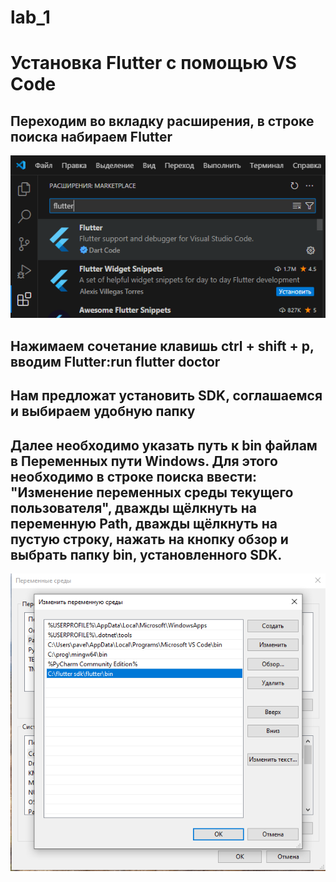 # lab_1

# **Установка Flutter с помощью VS Code**

## Переходим во вкладку расширения, в строке поиска набираем Flutter

![Alt text](2025-02-24_15-19-35.png)

## Нажимаем сочетание клавишь ctrl + shift + p, вводим Flutter:run flutter doctor
## Нам предложат установить SDK, соглашаемся и выбираем удобную папку

## Далее необходимо указать путь к bin файлам в Переменных пути Windows. Для этого необходимо в строке поиска ввести: "Изменение переменных среды текущего пользователя", дважды щёлкнуть на переменную Path, дважды щёлкнуть на пустую строку, нажать на кнопку обзор и выбрать папку bin, установленного SDK.

![Alt text](2025-02-24_15-20-13.png)